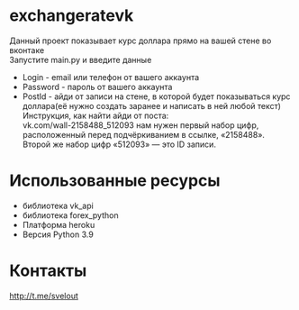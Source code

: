 # exchangeratevk
Данный проект показывает курс доллара прямо на вашей стене во вконтаке  
Запустите main.py и введите данные  
* Login - email или телефон от вашего аккаунта
* Password - пароль от вашего аккаунта
* PostId - айди от записи на стене, в которой будет показываться курс доллара(её нужно создать заранее и написать в ней любой текст)  
Инструкция, как найти айди от поста:  
vk.com/wall-2158488_512093 нам нужен первый набор цифр,  
расположенный перед подчёркиванием в ссылке, «2158488».  
Второй же набор цифр «512093» — это ID записи.
# Использованные ресурсы
* библиотека vk_api
* библиотека forex_python
* Платформа heroku
* Версия Python 3.9
# Контакты
http://t.me/svelout

